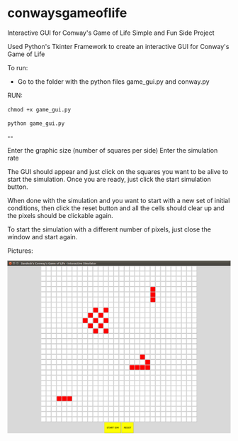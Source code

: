 # conwaysgameoflife
Interactive GUI for Conway's Game of Life
Simple and Fun Side Project


Used Python's Tkinter Framework to create an interactive GUI for Conway's Game of Life

To run:
- Go to the folder with the python files game_gui.py and conway.py

RUN:

`chmod +x game_gui.py` 

`python game_gui.py`

-- 

Enter the graphic size (number of squares per side)
Enter the simulation rate 

The GUI should appear and just click on the squares you want to be alive to start the simulation. Once you are ready, just click the start simulation button. 

When done with the simulation and you want to start with a new set of initial conditions, then click the reset button and all the cells should clear up and the pixels should be clickable again. 

To start the simulation with a different number of pixels, just close the window and start again.

Pictures:

![](mycgolGUI.png)